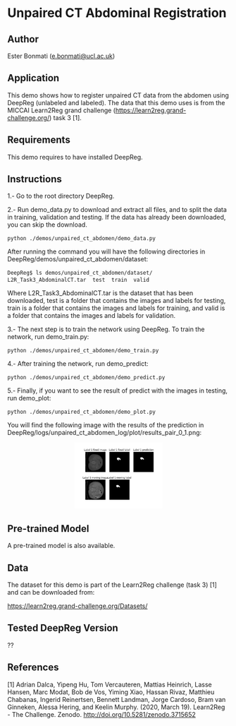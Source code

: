 # Unpaired CT Abdominal Registration

## Author

Ester Bonmati (e.bonmati@ucl.ac.uk)

## Application

This demo shows how to register unpaired CT data from the abdomen using DeepReg (unlabeled and labeled).
The data that this demo uses is from the MICCAI Learn2Reg grand challenge (https://learn2reg.grand-challenge.org/) task 3 [1].

## Requirements

This demo requires to have installed DeepReg.

## Instructions

1.- Go to the root directory DeepReg.

2.- Run demo_data.py to download and extract all files, and to split the data in training, validation and testing. If the data has already been downloaded, you can skip the download.

```
python ./demos/unpaired_ct_abdomen/demo_data.py  
```

After running the command you will have the following directories in DeepReg/demos/unpaired_ct_abdomen/dataset:

```
DeepReg$ ls demos/unpaired_ct_abdomen/dataset/
L2R_Task3_AbdominalCT.tar  test  train  valid
```
Where L2R_Task3_AbdominalCT.tar is the dataset that has been downloaded, test is a folder that contains the images and labels for testing, train is a folder that contains the images and labels for training, and valid is a folder that contains the images and labels for validation.

3.- The next step is to train the network using DeepReg. To train the network, run demo_train.py:

```
python ./demos/unpaired_ct_abdomen/demo_train.py   
```

4.- After training the network, run demo_predict:

```
python ./demos/unpaired_ct_abdomen/demo_predict.py   
```

5.- Finally, if you want to see the result of predict with the images in testing, run demo_plot:

```
python ./demos/unpaired_ct_abdomen/demo_plot.py   
```
You will find the following image with the results of the prediction in DeepReg/logs/unpaired_ct_abdomen_log/plot/results_pair_0_1.png:


<p align="center">
	<img src="./demos/unpaired_ct_abdomen/demo_example.png" alt="unpaired_ct_abdomen_example" title="unpaired_ct_abdomen" width="200" />
</p>

## Pre-trained Model
 
A pre-trained model is also available. 





## Data

The dataset for this demo is part of the Learn2Reg challenge (task 3) [1] and can be downloaded from:

https://learn2reg.grand-challenge.org/Datasets/


## Tested DeepReg Version

??

## References

[1] Adrian Dalca, Yipeng Hu, Tom Vercauteren, Mattias Heinrich, Lasse Hansen, Marc Modat, Bob de Vos, Yiming Xiao, Hassan Rivaz, Matthieu Chabanas, Ingerid Reinertsen, Bennett Landman, Jorge Cardoso, Bram van Ginneken, Alessa Hering, and Keelin Murphy. (2020, March 19). Learn2Reg - The Challenge. Zenodo. http://doi.org/10.5281/zenodo.3715652